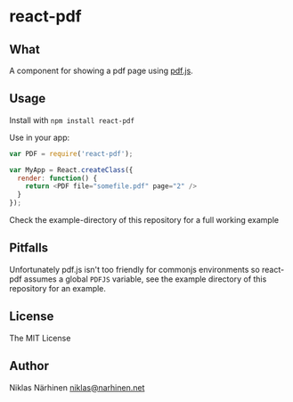 react-pdf
=========

What
----

A component for showing a pdf page using [pdf.js](http://mozilla.github.io/pdf.js).

Usage
-----

Install with `npm install react-pdf`

Use in your app:

```js
var PDF = require('react-pdf');

var MyApp = React.createClass({
  render: function() {
    return <PDF file="somefile.pdf" page="2" />
  }
});
```

Check the example-directory of this repository for a full working example

Pitfalls
--------

Unfortunately pdf.js isn't too friendly for commonjs environments so react-pdf
assumes a global `PDFJS` variable, see the example directory of this repository
for an example.


License
-------

The MIT License

Author
------

Niklas Närhinen <niklas@narhinen.net>
